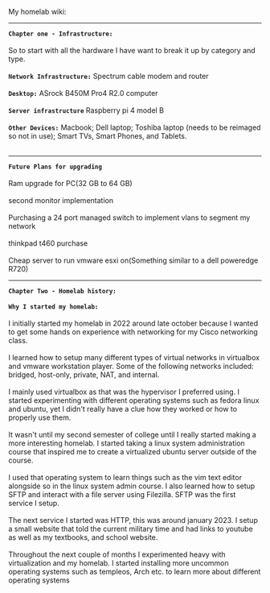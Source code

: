 My homelab wiki:
_________________________________________________________________________________
**`Chapter one - Infrastructure:`**
<br> <br>
So to start with all the hardware I have want to break it up by category and type.
<br> <br>
**`Network Infrastructure:`** Spectrum cable modem and router
<br> <br>
**`Desktop:`** ASrock B450M Pro4 R2.0 computer
<br> <br>
**`Server infrastructure`** Raspberry pi 4 model B
<br> <br>
**`Other Devices:`** Macbook; Dell laptop; Toshiba laptop (needs to be reimaged so not in use); Smart TVs, Smart Phones, and Tablets.
<br> <br>
__________________________________________________________________________________
**`Future Plans for upgrading`**
<br> <br>
Ram upgrade for PC(32 GB to 64 GB)
<br> <br>
second monitor implementation
<br> <br>
Purchasing a 24 port managed switch to implement vlans to segment my network
<br> <br>
thinkpad t460 purchase
<br> <br>
Cheap server to run vmware esxi on(Something similar to a dell poweredge R720)

_________________________________________________________________________________
**`Chapter Two - Homelab history:`**
<br> <br>
**`Why I started my homelab:`**
<br> <br>
I initially started my homelab in 2022 around late october because I wanted to get some hands on experience with networking for my Cisco networking class.
<br> <br>
I learned how to setup many different types of virtual networks in virtualbox and vmware workstation player. Some of the following networks included: bridged, host-only, private, NAT, and internal.
<br> <br>
I mainly used virtualbox as that was the hypervisor I preferred using. I started experimenting with different operating systems such as fedora linux and ubuntu, yet I didn't really have a clue how they worked or how to properly use them.
<br> <br>
It wasn't until my second semester of college until I really started making a more interesting homelab. I started taking a linux system administration course that inspired me to create a virtualized ubuntu server outside of the course.
<br> <br>
I used that operating system to learn things such as the vim text editor alongside so in the linux system admin course. I also learned how to setup SFTP and interact with a file server using Filezilla. SFTP was the first service I setup.
<br> <br>
The next service I started was HTTP, this was around january 2023. I setup a small website that told the current military time and had links to youtube as well as my textbooks, and school website.
<br> <br>
Throughout the next couple of months I experimented heavy with virtualization and my homelab. I started installing more uncommon operating systems such as templeos, Arch etc. to learn more about different operating systems
